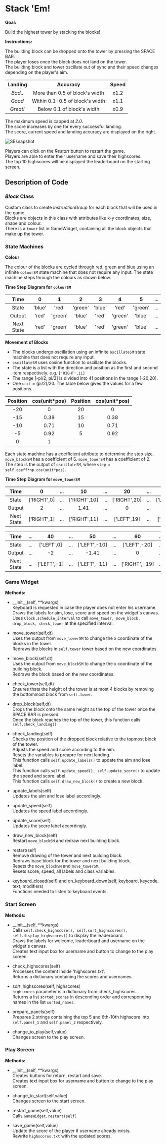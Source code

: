 # Stack 'Em!

**Goal:**  <br>

Build the highest tower by stacking the blocks! <br>

**Instructions:** <br>

The building block can be dropped onto the tower by pressing the SPACE BAR. <br>
The player loses once the block does not land on the tower. <br>
The building block and tower oscillate out of sync and their speed changes depending on the player's aim. <br>

| Landing    | Accuracy                        | Speed |
| :---------:|:-------------------------------:| :----:|
| *Bad..*    | More than 0.5 of block's width  | x1.2  |
| *Good*     | Within 0.1-0.5 of block's width | x1.1  |
| *Great!*   | Below 0.1 of block's width      | x0.9  | <br>

The maximum speed is capped at *2.0*. <br>
The score increases by one for every successful landing. <br>
The score, current speed and landing accuracy are displayed on the right. <br>

![SEsnapshot](https://user-images.githubusercontent.com/58071981/79825129-be720f80-83ca-11ea-9ef1-b70b9c3362ed.jpg) <br>

Players can click on the *Restart* button to restart the game. <br>
Players are able to enter their username and save their highscores. <br>
The top 10 highscores will be displayed the leaderboard on the starting screen. <br>

## Description of Code

### *Block* Class

Custom class to create *InstructionGroup* for each block that will be used in the game. <br>
Blocks are objects in this class with attributes like x-y coordinates, size, shape and colour. <br>
There is a `tower` list in GameWidget, containing all the block objects that make up the tower. <br>

### State Machines

**Colour** <br>

The colour of the blocks are cycled through red, green and blue using an infinite `colourSM` state machine that does not require any input. The state machine steps through the colours as shown below. <br>

**Time Step Diagram for `colourSM`** <br>

| Time       | 0     | 1     | 2     | 3     | 4     | 5     |...  |
|:----------:|:-----:|:-----:|:-----:|:-----:|:-----:|:-----:|:---:|
| State      |'blue' |'red'  |'green'|'blue' |'red'  |'green'|...  |
| Output     |'red'  |'green'|'blue' |'red'  |'green'|'blue' |...  |
| Next State |'red'  |'green'|'blue' |'red'  |'green'|'blue' |...  | <br>

**Movement of Blocks** <br>
- The blocks undergo oscillation using an infinite `oscillateSM` state machine that does not require any input. <br>
- `oscillateSM` uses cosine function to oscillate the blocks. <br>
- The state is a list with the direction and position as the first and second item respectively. e.g. `['RIGHT',11]` <br>
- The range [-pi/2, pi/2] is divided into 41 positions in the range [-20,20]. <br>
- One `unit` = (pi/2)/20. The table below gives the values for a few positions. <br>

| Position |cos(unit\*pos)|Position |cos(unit\*pos)|
| :-------:|:----:|:-------:|:----:|
| -20      | 0    | 20      | 0    |
| -15      | 0.38 | 15      | 0.38 |
| -10      | 0.71 | 10      | 0.71 |
| -5       | 0.92 | 5       | 0.92 |
| 0        | 1    |         |      | <br>

Each state machine has a coefficient attribute to determine the step size. <br>
`move_blockSM` has a coefficient of 6. `move_towerSM` has a coefficient of 2. <br>
The step is the output of `oscillateSM`, where `step = self.coeff*np.cos(unit*pos)`. <br>

**Time Step Diagram for `move_towerSM`** <br>

| Time       | 0         | ... | 10         | ... | 20         | ... |30         |  ...|
|:----------:|:---------:|:---:|:----------:|:---:|:----------:|:---:|:---------:|:---:|
| State      |['RIGHT',0]|... |['RIGHT',10]|...  |['RIGHT',20]|  ...|['LEFT',10]|  ...|
| Output     |2          |... |1.41        |...  |0           |  ...|-1.41      |  ...|
| Next State |['RIGHT',1]|... |['RIGHT',11]|...  |['LEFT',19] |  ...|['LEFT',9] |  ...|

| Time       |...  |40          |...  |50          |...  |60           |...  |
|:----------:|:---:|:----------:|:---:|:----------:|:---:|:-----------:|:---:|
| State      |...  |['LEFT',0]  |...  |['LEFT',-10]|...  |['LEFT',-20] |...  |
| Output     |...  |-2          |...  |-1.41       |...  |0            |...  |
| Next State |...  |['LEFT',-1] |...  |['LEFT',-11]|...  |['RIGHT',-19]|...  |

### Game Widget

**Methods:** <br>
- \_\_init\_\_(self, \*\*kwargs) <br>
   Keyboard is requested in case the player does not enter his username. <br>
   Draws the labels for aim, lose, score and speed on the widget's canvas. <br>
   Uses `Clock.schedule_interval` to call `move_tower, move_block, drop_block, check_tower` at the specified interval. <br>
   
- move_tower(self,dt) <br>
   Uses the output from `move_towerSM` to change the x coordinate of the blocks in the tower. <br>
   Redraws the blocks in `self.tower` tower based on the new coordinates. <br>
   
- move_block(self,dt) <br>
   Uses the output from `move_blockSM` to change the x coordinate of the building block. <br>
   Redraws the block based on the new coordinates. <br>
   
- check_tower(self,dt) <br>
   Ensures thats the height of the tower is at most 4 blocks by removing the bottommost block from `self.tower`. <br>
   
- drop_block(self,dt) <br>
   Drops the block onto the same height as the top of the tower once the SPACE BAR is pressed. <br>
   Once the block reaches the top of the tower, this function calls `self.check_landing()` <br>
   
- check_landing(self) <br>
   Checks the position of the dropped block relative to the topmost block of the tower. <br>
   Adjusts the speed and score according to the aim. <br>
   Resets the variables to preapre for next landing. <br>
   This function calls `self.update_labels()` to update the aim and lose label. <br> 
   This function calls `self.update_speed(), self.update_score()` to update the speed and score label. <br>
   This function calls `self.draw_new_block()` to create a new block. <br>
   
- update_labels(self) <br>
   Updates the aim and lose label accordingly. <br>
   
- update_speed(self) <br>
   Updates the speed label accordingly. <br>
   
- update_score(self) <br>
   Updates the score label accordingly. <br>
   
- draw_new_block(self) <br>
   Restart `move_blockSM` and redraw next building block. <br>
   
- restart(self) <br>
   Remove drawing of the tower and next building block. <br>
   Redraws base block for the tower and next building block. <br>
   Resets the `move_blockSM` and `move_towerSM`. <br>
   Resets score, speed, all labels and class variables. <br>
   
- keyboard_closed(self) and on_keyboard_down(self, keyboard, keycode, text, modifiers) <br>
   Functions needed to listen to keyboard events. <br>
   
### Start Screen

**Methods:** <br>
- \_\_init\_\_(self, \*\*kwargs) <br>
   Calls `self.check_highscore(), self.sort_highscores(), self.display_highscores()` to display the leaderboard. <br>
   Draws the labels for welcome, leaderboard and username on the widget's canvas. <br>
   Creates text input box for username and button to change to the play screen. <br>
   
- check_highscores(self) <br>
   Processes the content inside 'highscores.txt'. <br>
   Returns a dictionary containing the scores and usernames. <br>
   
- sort_highscores(self, highscores) <br>
   `highscores` parameter is a dictionary from check_highscores. <br>
   Returns a list `sorted_scores` in descending order and corresponding names in the list `sorted_names`. <br>
   
- prepare_panels(self) <br>
   Prepares 2 strings containing the top 5 and 6th-10th highscore into `self.panel_1` and `self.panel_2` respectively. <br>
   
- change_to_play(self,value) <br>
   Changes screen to the play screen. <br>
   
### Play Screen

**Methods:** <br>
- \_\_init\_\_(self, \*\*kwargs) <br>
   Creates buttons for return, restart and save. <br>
   Creates text input box for username and button to change to the play screen. <br>
   
- change_to_start(self,value) <br>
   Changes screen to the start screen. <br>
   
- restart_game(self,value) <br>
   Calls `GameWidget.restart(self)` <br>
   
- save_game(self,value) <br>
   Update the score of the player if username already exists. <br>
   Rewrite `highscores.txt` with the updated scores. <br>
